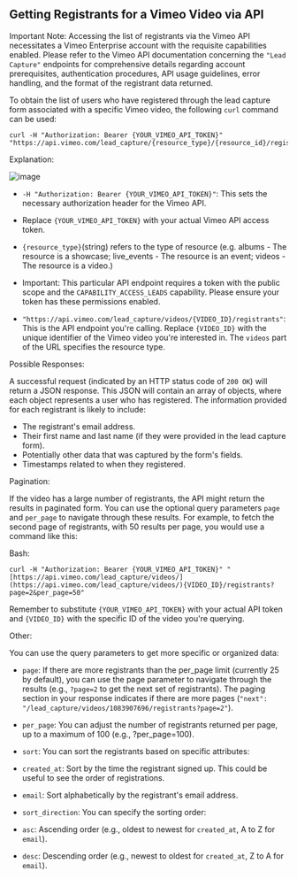 ## Getting Registrants for a Vimeo Video via API

Important Note: Accessing the list of registrants via the Vimeo API necessitates a Vimeo Enterprise account with the requisite capabilities enabled. Please refer to the Vimeo API documentation concerning the `"Lead Capture"` endpoints for comprehensive details regarding account prerequisites, authentication procedures, API usage guidelines, error handling, and the format of the registrant data returned.

To obtain the list of users who have registered through the lead capture form associated with a specific Vimeo video, the following `curl` command can be used:

~~~```bash
curl -H "Authorization: Bearer {YOUR_VIMEO_API_TOKEN}" "https://api.vimeo.com/lead_capture/{resource_type}/{resource_id}/registrants"
~~~

Explanation:

![image](https://github.com/user-attachments/assets/8f8a3949-3323-430f-86c0-0fe807a2286a)


* `-H "Authorization: Bearer {YOUR_VIMEO_API_TOKEN}"`: This sets the necessary authorization header for the Vimeo API.

* Replace `{YOUR_VIMEO_API_TOKEN}` with your actual Vimeo API access token.

* `{resource_type}`(string) refers to the type of resource (e.g. albums - The resource is a showcase; live_events - The resource is an event; videos - The resource is a video.)

* Important: This particular API endpoint requires a token with the public scope and the `CAPABILITY_ACCESS_LEADS` capability. Please ensure your token has these permissions enabled.

* `"https://api.vimeo.com/lead_capture/videos/{VIDEO_ID}/registrants"`: This is the API endpoint you're calling.
Replace `{VIDEO_ID}` with the unique identifier of the Vimeo video you're interested in. The `videos` part of the URL specifies the resource type.

Possible Responses:

A successful request (indicated by an HTTP status code of `200 OK`) will return a JSON response. This JSON will contain an array of objects, where each object represents a user who has registered. The information provided for each registrant is likely to include:

* The registrant's email address.
* Their first name and last name (if they were provided in the lead capture form).
* Potentially other data that was captured by the form's fields.
* Timestamps related to when they registered.

Pagination:

If the video has a large number of registrants, the API might return the results in paginated form. You can use the optional query parameters `page` and `per_page` to navigate through these results. For example, to fetch the second page of registrants, with 50 results per page, you would use a command like this:

Bash:

~~~```bash
curl -H "Authorization: Bearer {YOUR_VIMEO_API_TOKEN}" "[https://api.vimeo.com/lead_capture/videos/](https://api.vimeo.com/lead_capture/videos/){VIDEO_ID}/registrants?page=2&per_page=50"
~~~

Remember to substitute `{YOUR_VIMEO_API_TOKEN}` with your actual API token and `{VIDEO_ID}` with the specific ID of the video you're querying.

Other:

You can use the query parameters to get more specific or organized data:

* `page`: If there are more registrants than the per_page limit (currently 25 by default), you can use the page parameter to navigate through the results (e.g., `?page=2` to get the next set of registrants). The paging section in your response indicates if there are more pages (`"next": "/lead_capture/videos/1083907696/registrants?page=2"`).

* `per_page`: You can adjust the number of registrants returned per page, up to a maximum of 100 (e.g., ?per_page=100).

* `sort`: You can sort the registrants based on specific attributes:

* `created_at`: Sort by the time the registrant signed up. This could be useful to see the order of registrations.
* `email`: Sort alphabetically by the registrant's email address.
* `sort_direction`: You can specify the sorting order:

* `asc`: Ascending order (e.g., oldest to newest for `created_at`, A to Z for `email`).
* `desc`: Descending order (e.g., newest to oldest for `created_at`, Z to A for `email`).
